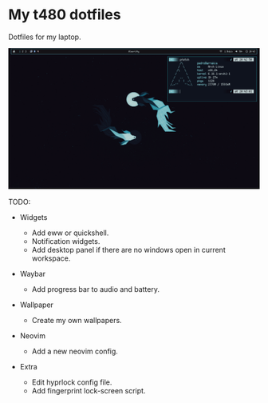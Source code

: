 # My t480 dotfiles

Dotfiles for my laptop.

![Desktop Screenshot](./screenshots/desktop.png)

TODO:

- Widgets
    - Add eww or quickshell.
    - Notification widgets.
    - Add desktop panel if there are no windows open in current workspace.

- Waybar
    - Add progress bar to audio and battery.

- Wallpaper
    - Create my own wallpapers.
    
- Neovim
    - Add a new neovim config.

- Extra
    - Edit hyprlock config file.
    - Add fingerprint lock-screen script.
